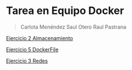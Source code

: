 # Tarea en Equipo Docker
> Carlota Menéndez 
> Saul Otero
> Raul Pastrana

[Ejercicio 2 Almacenamiento](https://github.com/carlotamdez96/TrabajoEquipoDocker/blob/main/Ejercicio%202%20-%20Almacenamiento/Ejercicio%202%20Almacenamiento%20-%20Portainer.md)



[Ejercicio 5 DockerFile](https://github.com/carlotamdez96/TrabajoEquipoDocker/blob/main/Ejercicio%205%20-%20Imagen%20con%20DockerFile/ImagenDockerFile.md)


[Ejercicio 3 Redes](https://github.com/carlotamdez96/TrabajoEquipoDocker/blob/main/Ejercicios%203%20-%20Redes/Ejercicios3-Redes.md)
